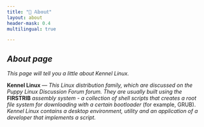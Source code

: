 ```yaml
---
title: "🌿 𝔸𝕓𝕠𝕦𝕥"
layout: about
header-mask: 0.4
multilingual: true

---
```



## _About page_


_This page will tell you a little about Kennel Linux._


**Kennel Linux** — _This Linux distribution family, which are discussed on the Puppy Linux Discussion Forum forum.
They are usually built using the_ **FIRSTRIB** _assembly system - a collection of shell scripts that creates a root file system for downloading with a certain bootloader_ (for example, GRUB).
_Kennel Linux contains a desktop environment, utility and an application of a developer that implements a script._ 

